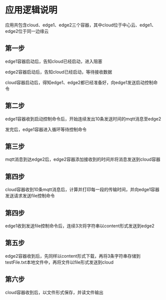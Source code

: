 # 应用逻辑说明
应用共包含cloud、edge1、edge2三个容器，其中cloud位于中心云、edge1、edge2位于同一边缘云

## 第一步
edge1容器启动后，告知cloud已经启动，进入阻塞

edge2容器启动后，告知cloud已经启动，等待接收数据

cloud容器启动后，得知edge1、edge2都已经准备好，向edge1发送启动控制命令

## 第二步
edge1容器收到启动控制命令后，开始连续发出10条发送时间的mqtt消息至edge2

发完后，edge1容器进入循环等待控制命令

## 第三步
mqtt消息到达edge2后，edge2容器添加接收到的时间并将消息发送到cloud容器

## 第四步
cloud容器收到10条mqtt消息后，计算并打印每一段的传输时间，并向edge1容器发送请求发送file控制命令

## 第四步
edge1收到发送file控制命令后，连续3次将字符串以content形式发送到edge2

## 第五步
edge2容器收到后，先同样以content形式下载，再将3条字符串存储到testFile.txt本地文件中，再将文件以file形式发送到cloud

## 第六步
cloud容器收到后，以文件形式保存，并读文件输出